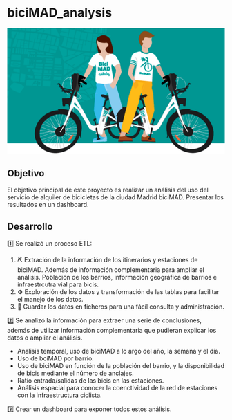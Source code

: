 # biciMAD_analysis


![imagen1](https://github.com/AaronNebreda/biciMAD_analysis/blob/main/img/Bicimad-portada.png)



## Objetivo


El objetivo principal de este proyecto es realizar un análisis del uso del servicio de alquiler de bicicletas de la ciudad Madrid biciMAD.
Presentar los resultados en un dashboard.



## Desarrollo


1️⃣ Se realizó un proceso ETL:

   1. ⛏  Extración de la información de los itinerarios y estaciones de biciMAD. Además de información complementaria para ampliar el análisis. Población de los barrios, información geográfica de barrios e infraestrcutra vial para bicis. 
   2. ⚙  Exploración de los datos y transformación de las tablas para facilitar el manejo de los datos.
   3. 💾 Guardar los datos en ficheros para una fácil consulta y administración.
   
   
2️⃣ Se analizó la información para extraer una serie de conclusiones, además de utilizar información complementaria que pudieran explicar los datos o ampliar el análisis.

- Analisis temporal, uso de biciMAD a lo argo del año, la semana y el día.
- Uso de bciMAD por barrio.
- Uso de biciMAD en función de la población del barrio, y la disponibilidad de bicis mediante el número de anclajes.
- Ratio entrada/salidas de las bicis en las estaciones.
- Análisis espacial para conocer la coenctividad de la red de estaciones con la infraestructura ciclista.
   
3️⃣ Crear un dashboard para exponer todos estos análisis.



